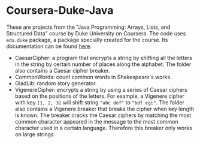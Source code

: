 # Coursera-Duke-Java

These are projects from the "Java Programming: Arrays, Lists, and Structured Data" course by Duke University on Coursera. The code uses `edu.duke` package, a package specially created for the course. Its documentation can be found [here](http://www.dukelearntoprogram.com/course2/doc/javadoc/overview-summary.html).

* CaesarCipher: a program that encrypts a string by shifting all the letters in the string by certain number of places along the alphabet. The folder also contains a Caesar cipher breaker.
* CommonWords: count common words in Shakespeare's works.
* GladLib: random story generator.
* VigenereCipher: encrypts a string by using a series of Caesar ciphers based on the positions of the letters. For example, a Vigenere cipher with key `[1, 2, 3]` will shift string `"abc def"` to `"bdf egi"`. The folder also contains a Vigenere breaker that breaks the cipher when key length is known. The breaker cracks the Caesar ciphers by matching the most common character appeared in the message to the most common character used in a certain language. Therefore this breaker only works on large strings.
